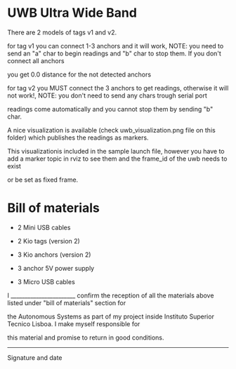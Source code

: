 UWB Ultra Wide Band
===

There are 2 models of tags v1 and v2.


for tag v1 you can connect 1-3 anchors and it will work, NOTE: you need to send an "a" char to begin readings and "b" char to stop them. If you don't connect all anchors

you get 0.0 distance for the not detected anchors


for tag v2 you MUST connect the 3 anchors to get readings, otherwise it will not work!, NOTE: you don't need to send any chars trough serial port

readings come automatically and you cannot stop them by sending "b" char.

A nice visualization is available (check uwb_visualization.png file on this folder) which publishes the readings as markers.

This visualizationis included in the sample launch file, however you have to add a marker topic in rviz to see them and the frame_id of the uwb needs to exist

or be set as fixed frame.


Bill of materials
===

- 2 Mini USB cables

- 2 Kio tags (version 2)

- 3 Kio anchors (version 2)

- 3 anchor 5V power supply

- 3 Micro USB cables

I _______________________ confirm the reception of all the materials above listed under "bill of materials" section for

the Autonomous Systems as part of my project inside Instituto Superior Tecnico Lisboa. I make myself responsible for

this material and promise to return in good conditions.








_______________________

Signature and date

